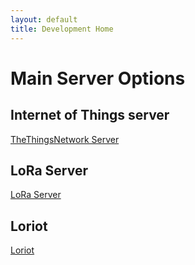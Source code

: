 ```yaml
---
layout: default
title: Development Home
---
```


# Main Server Options

## Internet of Things server
[TheThingsNetwork Server](http://otagopolytechnic.github.io/ThingsNetworkDunedin/research/server/TheThingsNetworkServer.html)

## LoRa Server
[LoRa Server](http://otagopolytechnic.github.io/ThingsNetworkDunedin//research/server/TheThingsNetworkServer.html)

## Loriot
[Loriot](https://www.loriot.io/)

